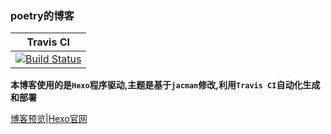 ### poetry的博客

|Travis CI|
|:-------:|
|[![Build Status](https://travis-ci.org/poetries/poetries.github.io.svg?branch=dev)](https://travis-ci.org/poetries/poetries.github.io)|

**本博客使用的是`Hexo`程序驱动,主题是基于`jacman`修改,利用`Travis CI`自动化生成和部署**

[博客预览](https://poetries.github.io)|[Hexo官网](https://hexo.io)


